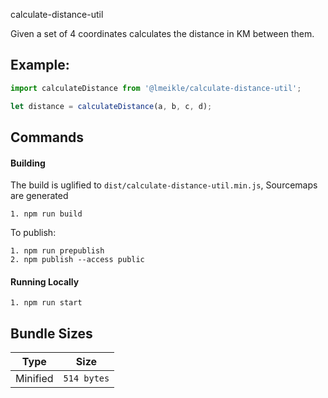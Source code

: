 calculate-distance-util

Given a set of 4 coordinates calculates the distance in KM between them.

## Example:

```javascript
import calculateDistance from '@lmeikle/calculate-distance-util';

let distance = calculateDistance(a, b, c, d);
```

## Commands

#### Building

The build is uglified to `dist/calculate-distance-util.min.js`, Sourcemaps are generated

    1. npm run build

To publish:

    1. npm run prepublish
    2. npm publish --access public

#### Running Locally

    1. npm run start

## Bundle Sizes

| Type     | Size        |
| -------- | ----------- |
| Minified | `514 bytes` |
